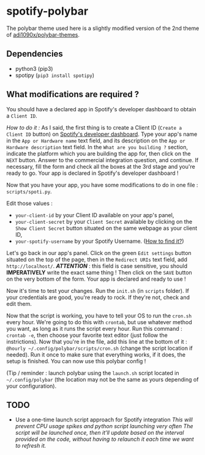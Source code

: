 # spotify-polybar

The polybar theme used here is a slightly modified version of the 2nd theme of [adi1090x/polybar-themes](https://github.com/adi1090x/polybar-themes).

## **Dependencies**
- python3 (pip3)
- spotipy (`pip3 install spotipy`)

## **What modifications are required ?**

You should have a declared app in Spotify's developer dashboard to obtain a `Client ID`.

*How to do it :*
As I said, the first thing is to create a Client ID (`Create a Client ID` button) on [Spotify's developer dashboard](https://developer.spotify.com/dashboard/applications).
Type your app's name in the `App or Hardware name` text field, and its description on the `App or Hardware description` text field. In the `What are you building ?` section, indicate the platform which you are building the app for, then click on the `NEXT` button. Answer to the commercial integration question, and continue. If necessary, fill the form and check all the boxes at the 3rd stage and you're ready to go. Your app is declared in Spotify's developer dashboard !

Now that you have your app, you have some modifications to do in one file : `scripts/spoti.py`.

Edit those values :

- `your-client-id` by your Client ID available on your app's panel,
- `your-client-secret` by your `Client Secret` available by clicking on the `Show Client Secret` button situated on the same webpage as your client ID,
- `your-spotify-username` by your Spotify Username. ([How to find it?](https://community.spotify.com/t5/Accounts/How-do-i-find-my-username-when-using-Facebook-login/m-p/1268764#M183681))

Let's go back in our app's panel. Click on the green `Edit settings` button situated on the top of the page, then in the `Redirect URIs` text field, add `http://localhost/`. ***ATTENTION*** : this field is case sensitive, you should **IMPERATIVELY** write the exact same thing ! Then click on the `SAVE` button on the very bottom of the form. Your app is declared and ready to use !

Now it's time to test your changes. Run the `init.sh` (in `scripts` folder). If your credentials are good, you're ready to rock. If they're not, check and edit them.

Now that the script is working, you have to tell your OS to run the `cron.sh` every hour.
We're going to do this with `crontab`, but use whatever method you want, as long as it runs the script every hour.
Run this command : `crontab -e`, then choose your favorite text editor (just follow the instrictions).
Now that you're in the file, add this line at the bottom of it : `@hourly ~/.config/polybar/scripts/cron.sh` (change the script location if needed).
Run it once to make sure that everything works, if it does, the setup is finished. You can now use this polybar config !

(Tip / reminder : launch polybar using the `launch.sh` script located in `~/.config/polybar` (the location may not be the same as yours depending of your configuration).

## **TODO**
- Use a one-time launch script approach for Spotify integration
*This will prevent CPU usage spikes and python script launching very often*
*The script will be launched once, then it'll update based on the interval provided on the code, without having to relaunch it each time we want to refresh it.*

